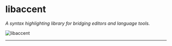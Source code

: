 
# libaccent

_A syntax highlighting library for bridging editors and language tools._

![libaccent](https://cdn2.arqadium.com/f/620a9b947c1846caa941235395727517/unknown.jpg)

-----

